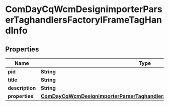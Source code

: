 

# ComDayCqWcmDesignimporterParserTaghandlersFactoryIFrameTagHandInfo

## Properties

Name | Type | Description | Notes
------------ | ------------- | ------------- | -------------
**pid** | **String** |  |  [optional]
**title** | **String** |  |  [optional]
**description** | **String** |  |  [optional]
**properties** | [**ComDayCqWcmDesignimporterParserTaghandlersFactoryIFrameTagHandProperties**](ComDayCqWcmDesignimporterParserTaghandlersFactoryIFrameTagHandProperties.md) |  |  [optional]



